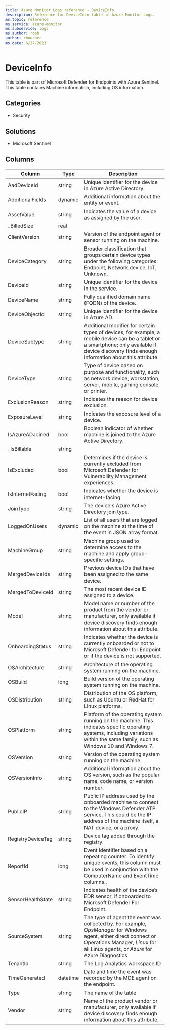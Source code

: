 ```yaml
---
title: Azure Monitor Logs reference - DeviceInfo
description: Reference for DeviceInfo table in Azure Monitor Logs.
ms.topic: reference
ms.service: azure-monitor
ms.subservice: logs
ms.author: robb
author: rboucher
ms.date: 6/27/2023
---
```


# DeviceInfo

 This table is part of Microsoft Defender for Endpoints with Azure Sentinel. This table contains Machine information, including OS information.

## Categories

- Security
## Solutions

- Microsoft Sentinel




## Columns

| Column | Type | Description |
| --- | --- | --- |
| AadDeviceId | string | Unique identifier for the device in Azure Active Directory. |
| AdditionalFields | dynamic | Additional information about the entity or event. |
| AssetValue | string | Indicates the value of a device as assigned by the user. |
| _BilledSize | real |  |
| ClientVersion | string | Version of the endpoint agent or sensor running on the machine. |
| DeviceCategory | string | Broader classification that groups certain device types under the following categories: Endpoint, Network device, IoT, Unknown. |
| DeviceId | string | Unique identifier for the device in the service. |
| DeviceName | string | Fully qualified domain name (FQDN) of the device. |
| DeviceObjectId | string | Unique identifier for the device in Azure AD. |
| DeviceSubtype | string | Additional modifier for certain types of devices, for example, a mobile device can be a tablet or a smartphone; only available if device discovery finds enough information about this attribute. |
| DeviceType | string | Type of device based on purpose and functionality, such as network device, workstation, server, mobile, gaming console, or printer. |
| ExclusionReason | string | Indicates the reason for device exclusion. |
| ExposureLevel | string | Indicates the exposure level of a device. |
| IsAzureADJoined | bool | Boolean indicator of whether machine is joined to the Azure Active Directory. |
| _IsBillable | string |  |
| IsExcluded | bool | Determines if the device is currently excluded from Microsoft Defender for Vulnerability Management experiences. |
| IsInternetFacing | bool | Indicates whether the device is internet-facing. |
| JoinType | string | The device's Azure Active Directory join type. |
| LoggedOnUsers | dynamic | List of all users that are logged on the machine at the time of the event in JSON array format. |
| MachineGroup | string | Machine group used to determine access to the machine and apply group-specific settings. |
| MergedDeviceIds | string | Previous device IDs that have been assigned to the same device. |
| MergedToDeviceId | string | The most recent device ID assigned to a device. |
| Model | string | Model name or number of the product from the vendor or manufacturer, only available if device discovery finds enough information about this attribute. |
| OnboardingStatus | string | Indicates whether the device is currently onboarded or not to Microsoft Defender for Endpoint or if the device is not supported. |
| OSArchitecture | string | Architecture of the operating system running on the machine. |
| OSBuild | long | Build version of the operating system running on the machine. |
| OSDistribution | string | Distribution of the OS platform, such as Ubuntu or RedHat for Linux platforms. |
| OSPlatform | string | Platform of the operating system running on the machine. This indicates specific operating systems, including variations within the same family, such as Windows 10 and Windows 7. |
| OSVersion | string | Version of the operating system running on the machine. |
| OSVersionInfo | string | Additional information about the OS version, such as the popular name, code name, or version number. |
| PublicIP | string | Public IP address used by the onboarded machine to connect to the Windows Defender ATP service. This could be the IP address of the machine itself, a NAT device, or a proxy. |
| RegistryDeviceTag | string | Device tag added through the registry. |
| ReportId | long | Event identifier based on a repeating counter. To identify unique events, this column must be used in conjunction with the ComputerName and EventTime columns.. |
| SensorHealthState | string | Indicates health of the device’s EDR sensor, if onboarded to Microsoft Defender For Endpoint. |
| SourceSystem | string | The type of agent the event was collected by. For example, *OpsManager* for Windows agent, either direct connect or Operations Manager, *Linux* for all Linux agents, or *Azure* for Azure Diagnostics |
| TenantId | string | The Log Analytics workspace ID |
| TimeGenerated | datetime | Date and time the event was recorded by the MDE agent on the endpoint. |
| Type | string | The name of the table |
| Vendor | string | Name of the product vendor or manufacturer, only available if device discovery finds enough information about this attribute. |
